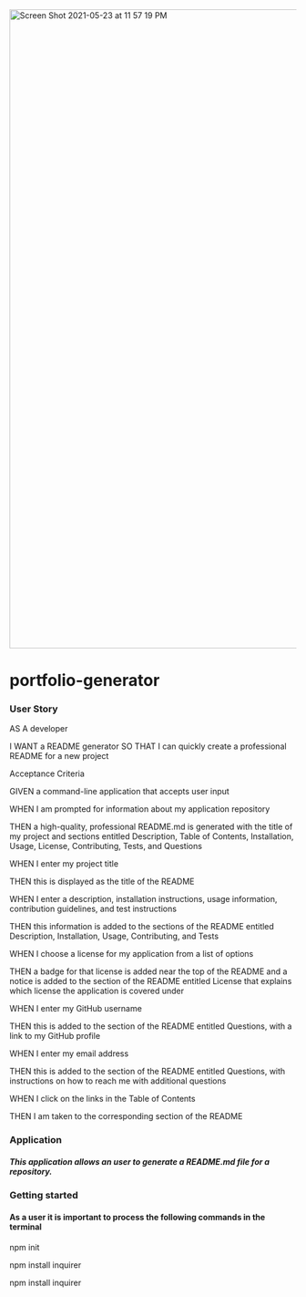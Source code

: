 <img width="1121" alt="Screen Shot 2021-05-23 at 11 57 19 PM" src="https://user-images.githubusercontent.com/80069407/119298482-bcf4c580-bc22-11eb-9e98-663183686e29.png">

# portfolio-generator

### User Story 

AS A developer


I WANT a README generator
SO THAT I can quickly create a professional README for a new project

Acceptance Criteria 


GIVEN a command-line application that accepts user input

WHEN I am prompted for information about my application repository

THEN a high-quality, professional README.md is generated with the title of my project and sections entitled Description, Table of Contents, Installation, Usage, License, Contributing, Tests, and Questions

WHEN I enter my project title

THEN this is displayed as the title of the README

WHEN I enter a description, installation instructions, usage information, contribution guidelines, and test instructions

THEN this information is added to the sections of the README entitled Description, Installation, Usage, Contributing, and Tests

WHEN I choose a license for my application from a list of options

THEN a badge for that license is added near the top of the README and a notice is added to the section of the README entitled License that explains which license the application is covered under

WHEN I enter my GitHub username

THEN this is added to the section of the README entitled Questions, with a link to my GitHub profile

WHEN I enter my email address

THEN this is added to the section of the README entitled Questions, with instructions on how to reach me with additional questions

WHEN I click on the links in the Table of Contents

THEN I am taken to the corresponding section of the README

### Application 

##### This application allows an user to generate a README.md file for a repository.

### Getting started

#### As a user it is important to process the following commands in the terminal

npm init

npm install inquirer

npm install inquirer 

